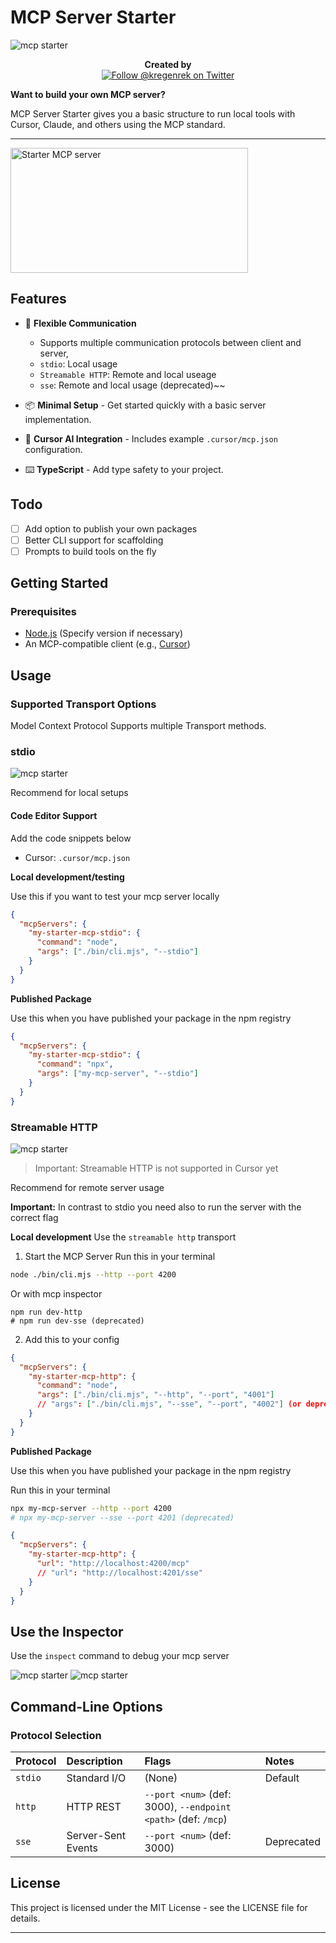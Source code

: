 # MCP Server Starter

![mcp starter](/public/banner.png)

<div align="center">
  <!-- <img alt="NPM Downloads" src="https://img.shields.io/npm/long36708/mcpn?style=flat-square&logo=npm">
  <img alt="jsDelivr hits (npm)" src="https://img.shields.io/jsdelivr/npm/long36708/mcpn?style=flat-square&logo=jsdeliver">
  <img alt="GitHub Sponsors" src="https://img.shields.io/github/sponsors/long36708/mcpn?style=flat-square&logo=github">
  <br /> -->
  <strong>Created by</strong><br />
  <a href="https://twitter.com/kregenrek">
    <img src="https://img.shields.io/twitter/follow/kregenrek?style=social" alt="Follow @kregenrek on Twitter">
  </a>
</div>

**Want to build your own MCP server?**

MCP Server Starter gives you a basic structure to run local tools with Cursor, Claude, and others using the MCP standard.

---

<a href="https://glama.ai/mcp/servers/@long36708/mcp-starter">
  <img width="380" height="200" src="https://glama.ai/mcp/servers/@long36708/mcp-starter/badge" alt="Starter MCP server" />
</a>

## Features

- 📡 **Flexible Communication**
  - Supports multiple communication protocols between client and server,
  - `stdio`: Local usage
  - `Streamable HTTP`: Remote and local useage
  - `sse`: Remote and local usage (deprecated)~~

- 📦 **Minimal Setup** - Get started quickly with a basic server implementation.
- 🤖 **Cursor AI Integration** - Includes example `.cursor/mcp.json` configuration.
- ⌨️ **TypeScript** - Add type safety to your project.

## Todo

- [ ] Add option to publish your own packages
- [ ] Better CLI support for scaffolding
- [ ] Prompts to build tools on the fly

## Getting Started

### Prerequisites

- [Node.js](https://nodejs.org/) (Specify version if necessary)
- An MCP-compatible client (e.g., [Cursor](https://cursor.com/))

## Usage

### Supported Transport Options

Model Context Protocol Supports multiple Transport methods.

### stdio

![mcp starter](/public/stdio-mcp-starter.jpg)

Recommend for local setups

#### Code Editor Support

Add the code snippets below

* Cursor: `.cursor/mcp.json`

**Local development/testing**

Use this if you want to test your mcp server locally

```json
{
  "mcpServers": {
    "my-starter-mcp-stdio": {
      "command": "node",
      "args": ["./bin/cli.mjs", "--stdio"]
    }
  }
}
```

**Published Package**

Use this when you have published your package in the npm registry

```json
{
  "mcpServers": {
    "my-starter-mcp-stdio": {
      "command": "npx",
      "args": ["my-mcp-server", "--stdio"]
    }
  }
}
```

### Streamable HTTP

![mcp starter](/public/mcp-sse-starter.jpg)

>Important: Streamable HTTP is not supported in Cursor yet

Recommend for remote server usage

**Important:** In contrast to stdio you need also to run the server with the correct flag

**Local development**
Use the `streamable http` transport

1. Start the MCP Server
  Run this in your terminal
  ```bash
  node ./bin/cli.mjs --http --port 4200
  ```

  Or with mcp inspector
  ```
  npm run dev-http
  # npm run dev-sse (deprecated)
  ```

  2. Add this to your config
  ```json
  {
    "mcpServers": {
      "my-starter-mcp-http": {
        "command": "node",
        "args": ["./bin/cli.mjs", "--http", "--port", "4001"]
        // "args": ["./bin/cli.mjs", "--sse", "--port", "4002"] (or deprecated sse usage)
      }
    }
  }
  ```

**Published Package**

Use this when you have published your package in the npm registry

Run this in your terminal
```bash
npx my-mcp-server --http --port 4200
# npx my-mcp-server --sse --port 4201 (deprecated)
```

```json
{
  "mcpServers": {
    "my-starter-mcp-http": {
      "url": "http://localhost:4200/mcp"
      // "url": "http://localhost:4201/sse"
    }
  }
}
```

## Use the Inspector

Use the `inspect` command to debug your mcp server

![mcp starter](/public/inspect.jpg)
![mcp starter](/public/streamable2.jpg)

## Command-Line Options

### Protocol Selection

| Protocol | Description            | Flags                                                | Notes           |
| :------- | :--------------------- | :--------------------------------------------------- | :-------------- |
| `stdio`  | Standard I/O           | (None)                                               | Default         |
| `http`   | HTTP REST              | `--port <num>` (def: 3000), `--endpoint <path>` (def: `/mcp`) |                 |
| `sse`    | Server-Sent Events     | `--port <num>` (def: 3000)                            | Deprecated      |

## License

This project is licensed under the MIT License - see the LICENSE file for details.

---
